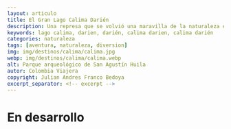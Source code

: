 ```yaml
---
layout: articulo
title: El Gran Lago Calima Darién
description: Una represa que se volvió una maravilla de la naturaleza en el Valle del Cauca.
keywords: lago calima, darien, darién, calima darien, calima darién
categories: naturaleza
tags: [aventura, naturaleza, diversion]
img: img/destinos/calima/calima.jpg
webp: img/destinos/calima/calima.webp
alt: Parque arqueológico de San Agustín Huila
autor: Colombia Viajera
copyright: Julian Andres Franco Bedoya
excerpt_separator: <!-- excerpt -->
---
```

# En desarrollo

<!-- excerpt -->
